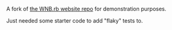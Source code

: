 A fork of [the WNB.rb website repo](https://github.com/wnbrb/wnb-rb-site) for demonstration purposes.

Just needed some starter code to add "flaky" tests to.
